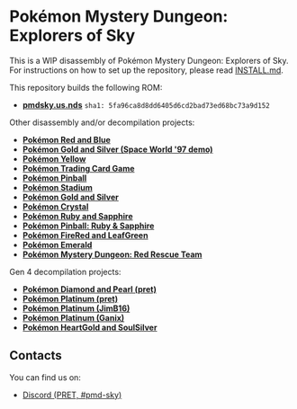 # Pokémon Mystery Dungeon: Explorers of Sky

This is a WIP disassembly of Pokémon Mystery Dungeon: Explorers of Sky. For instructions on how to set up the repository, please read [INSTALL.md](INSTALL.md).

This repository builds the following ROM:

* [**pmdsky.us.nds**](https://datomatic.no-intro.org/index.php?page=show_record&s=28&n=4273) `sha1: 5fa96ca8d8dd6405d6cd2bad73ed68bc73a9d152`

Other disassembly and/or decompilation projects:
* [**Pokémon Red and Blue**](https://github.com/pret/pokered)
* [**Pokémon Gold and Silver (Space World '97 demo)**](https://github.com/pret/pokegold-spaceworld)
* [**Pokémon Yellow**](https://github.com/pret/pokeyellow)
* [**Pokémon Trading Card Game**](https://github.com/pret/poketcg)
* [**Pokémon Pinball**](https://github.com/pret/pokepinball)
* [**Pokémon Stadium**](https://github.com/pret/pokestadium)
* [**Pokémon Gold and Silver**](https://github.com/pret/pokegold)
* [**Pokémon Crystal**](https://github.com/pret/pokecrystal)
* [**Pokémon Ruby and Sapphire**](https://github.com/pret/pokeruby)
* [**Pokémon Pinball: Ruby & Sapphire**](https://github.com/pret/pokepinballrs)
* [**Pokémon FireRed and LeafGreen**](https://github.com/pret/pokefirered)
* [**Pokémon Emerald**](https://github.com/pret/pokeemerald)
* [**Pokémon Mystery Dungeon: Red Rescue Team**](https://github.com/pret/pmd-red)

Gen 4 decompilation projects:
* [**Pokémon Diamond and Pearl (pret)**](https://github.com/pret/pokediamond)
* [**Pokémon Platinum (pret)**](https://github.com/pret/pokeplatinum) 
* [**Pokémon Platinum (JimB16)**](https://github.com/JimB16/PokePlat)
* [**Pokémon Platinum (Ganix)**](https://github.com/KernelEquinox/PokePlatinum)
* [**Pokémon HeartGold and SoulSilver**](https://github.com/pret/pokeheartgold)

## Contacts

You can find us on:

* [Discord (PRET, #pmd-sky)](https://discord.gg/d5dubZ3)
